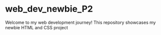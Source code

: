 # web_dev_newbie_P2
Welcome to my web development journey! This repository showcases my newbie HTML and CSS project
